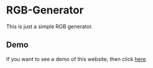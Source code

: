 # RGB-Generator

This is just a simple RGB generator.

## Demo

If you want to see a demo of this website, then click [here](https://benferch.github.io/rgb-generator/src/).
